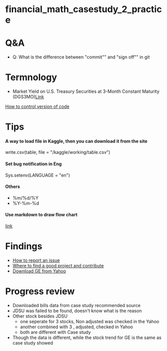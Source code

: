 # financial_math_casestudy_2_practice

# Q&A
- Q: What is the difference between "commit"" and "sign off"" in git

# Termnology
- Market Yield on U.S. Treasury Securities at 3-Month Constant Maturity (DGS3MO)[Link](https://fred.stlouisfed.org/series/DGS3MO)

[How to control version of code](https://www.w3docs.com/snippets/git/how-to-revert-a-git-repository-to-a-previous-commit.html#:~:text=To%20go%20back%20to%20an%20older%20commit%20temporarily%2C,is%2C%20leave%20you%20with%20no%20branch%20checked%20out.)


# Tips
#### A way to load file in Kaggle, then you can download it from the site
write.csv(table, file = "/kaggle/working/table.csv")
#### Set bug notification in Eng
Sys.setenv(LANGUAGE = "en")
#### Others
- %m/%d/%Y
- %Y-%m-%d
#### Use markdown to draw flow chart
[link](https://www.jianshu.com/p/02a5a1bf1096)

# Findings
- [How to report an issue](https://www.cnblogs.com/chenmingjun/p/8556908.html)
- [Where to find a good project and contribute](https://www.cnblogs.com/chenmingjun/p/8556378.html)
- [Download GE from Yahoo](https://finance.yahoo.com/quote/GE/history?period1=946857600&period2=1649462400&interval=1d&filter=history&frequency=1d&includeAdjustedClose=true)
# Progress review
- Downloaded bills data from case study recommended source
- JDSU was failed to be found, doesn't know what is the reason
- Other stock besides JDSU
  - one seperate for 3 stocks, Non adjusted was checked in the Yahoo
  - another combined with 3 , adjusted, checked in Yahoo
  - both are different with Case study
- Though the data is different, while the stock trend for GE is the same as case study showed
